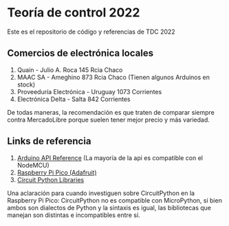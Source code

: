 # Teoría de control 2022

Este es el repositorio de código y referencias de TDC 2022

## Comercios de electrónica locales

1. Quain - Julio A. Roca 145 Rcia Chaco
2. MAAC SA - Ameghino 873 Rcia Chaco (Tienen algunos Arduinos en stock)
3. Proveeduría Electrónica - Uruguay 1073 Corrientes
4. Electrónica Delta - Salta 842 Corrientes

De todas maneras, la recomendación es que traten de comparar siempre contra MercadoLibre porque suelen tener mejor precio y más variedad.

## Links de referencia

1. [Arduino API Reference](https://www.arduino.cc/reference/en/) (La mayoría de la api es compatible con el NodeMCU)
1. [Raspberry Pi Pico (Adafruit)](https://learn.adafruit.com/getting-started-with-raspberry-pi-pico-circuitpython)
1. [Circuit Python Libraries](https://circuitpython.org/libraries)

Una aclaración para cuando investiguen sobre CircuitPython en la Raspberry Pi Pico: CircuitPython no es compatible con MicroPython, si bien ambos son dialectos de Python y la sintaxis es igual, las bibliotecas que manejan son distintas e incompatibles entre sí.
